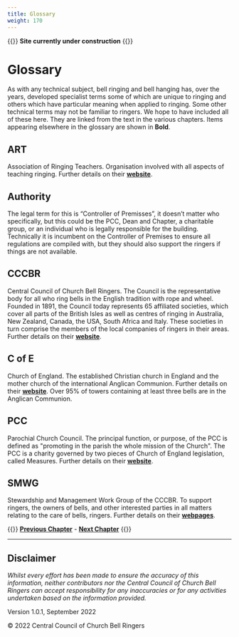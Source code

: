 ```yaml
---
title: Glossary
weight: 170
---
```


{{<hint danger>}}
**Site currently under construction**
{{</hint>}}
 
# Glossary

As with any technical subject, bell ringing and bell hanging has, over the years, developed specialist terms some of which are unique to ringing and others which have particular meaning when applied to ringing. Some other technical terms may not be familiar to ringers. We hope to have included all of these here. They are linked from the text in the various chapters. Items appearing elsewhere in the glossary are shown in **Bold**.

## ART

Association of Ringing Teachers. Organisation involved with all aspects of teaching ringing. Further details on their **[website](https://ringingteachers.org/)**.

## Authority 

The legal term for this is “Controller of Premisses”, it doesn’t matter who specifically, but this could be the PCC, Dean and Chapter, a charitable group, or an individual who is legally responsible for the building. Technically it is incumbent on the Controller of Premises to ensure all regulations are compiled with, but they should also support the ringers if things are not available.

## CCCBR

Central Council of Church Bell Ringers. The Council is the representative body for all who ring bells in the English tradition with rope and wheel. Founded in 1891, the Council today represents 65 affiliated societies, which cover all parts of the British Isles as well as centres of ringing in Australia, New Zealand, Canada, the USA, South Africa and Italy. These societies in turn comprise the members of the local companies of ringers in their areas. Further details on their **[website](https://cccbr.org.uk/about/workgroups/stewardship-and-management)**.

## C of E

Church of England. The established Christian church in England and the mother church of the international Anglican Communion. Further details on their **[website](https://churchofengland.org.uk)**. Over 95% of towers containing at least three bells are in the Anglican Communion.

## PCC

Parochial Church Council. The principal function, or purpose, of the PCC is defined as "promoting in the parish the whole mission of the Church". The PCC is a charity governed by two pieces of Church of England legislation, called Measures. Further details on their **[website](https://www.churchofengland.org/resources/clergy-resources/pcc-accountability-guide)**.

## SMWG

Stewardship and Management Work Group of the CCCBR. To support ringers, the owners of bells, and other interested parties in all matters relating to the care of bells, ringers. Further details on their **[webpages](https://cccbr.org.uk/about)**.

{{<hint info>}}
**[Previous Chapter](../090-buildingateam)** - **[Next Chapter](../180-acks-and-sources/)**
{{</hint>}}

-----

## Disclaimer
 
*Whilst every effort has been made to ensure the accuracy of this information, neither contributors nor the Central Council of Church Bell Ringers can accept responsibility for any inaccuracies or for any activities undertaken based on the information provided.*

Version 1.0.1, September 2022

© 2022 Central Council of Church Bell Ringers
